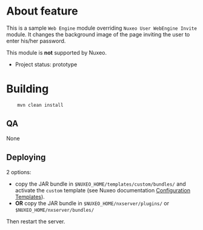 # About feature
 
This is a sample `Web Engine` module overriding `Nuxeo User WebEngine Invite` module. It changes the background image of the page inviting the user to enter his/her password.

This module is **not** supported by Nuxeo.

* Project status: prototype
 
# Building
 
        mvn clean install
  
## QA
  
None
 
## Deploying

2 options:

- copy the JAR bundle in `$NUXEO_HOME/templates/custom/bundles/` and activate the `custom` template (see Nuxeo documentation [Configuration Templates](https://doc.nuxeo.com/display/ADMINDOC/Configuration+Templates)).
- **OR** copy the JAR bundle in `$NUXEO_HOME/nxserver/plugins/` or `$NUXEO_HOME/nxserver/bundles/`

Then restart the server.

